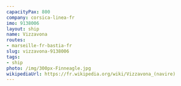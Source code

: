 ```yaml
---
capacityPax: 800
company: corsica-linea-fr
imo: 9138006
layout: ship
name: Vizzavona
routes:
- marseille-fr-bastia-fr
slug: vizzavona-9138006
tags:
- ship
photo: /img/300px-Finneagle.jpg
wikipediaUrl: https://fr.wikipedia.org/wiki/Vizzavona_(navire)
---
```


